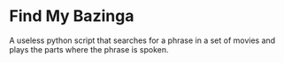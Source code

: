 Find My Bazinga
===============

A useless python script that searches for a phrase in a set of movies and plays the parts where the phrase is spoken.
